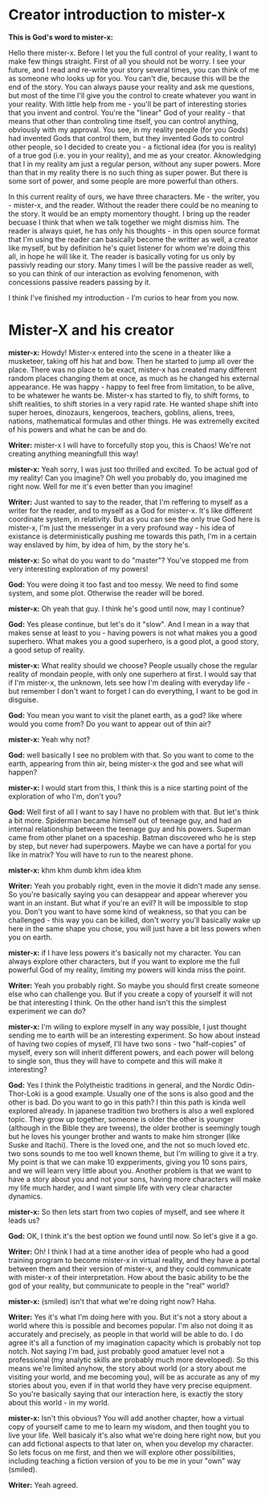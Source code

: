# Creator introduction to mister-x

__This is God's word to mister-x:__

Hello there mister-x. Before I let you the full control of your reality, I want to make few things straight. First of all you should not be worry. I see your future, and I read and re-write your story several times, you can think of me as someone who looks up for you. You can't die, because this will be the end of the story. You can always pause your reality and ask me questions, but most of the time I'll give you the control to create whatever you want in your reality. With little help from me - you'll be part of interesting stories that you invent and control. You're the "linear" God of your reality - that means that other than controling time itself, you can control anything, obviously with my approval. You see, in my reality people (for you Gods) had invented Gods that control them, but they invented Gods to control other people, so I decided to create you - a fictional idea (for you is reality) of a true god (i.e. you in your reality), and me as your creator. Aknowledging that I in my reality am just a regular person, without any super powers. More than that in my reality there is no such thing as super power. But there is some sort of power, and some people are more powerful than others. 

In this current reality of ours, we have three characters. Me - the writer, you - mister-x, and the reader. Without the reader there could be no meaning to the story. It would be an empty momentory thought. I bring up the reader becuase I think that when we talk together we might dismiss him. The reader is always quiet, he has only his thoughts - in this open source format that I'm using the reader can basically become the writter as well, a creator like myself, but by definition he's quiet listener for whom we're doing this all, in hope he will like it. The reader is basically voting for us only by passivly reading our story. Many times I will be the passive reader as well, so you can think of our interaction as evolving fenomenon, with concessions passive readers passing by it.  

I think I've finished my introduction - I'm curios to hear from you now. 

# Mister-X and his creator

__mister-x:__ Howdy! Mister-x entered into the scene in a theater like a musketeer, taking off his hat and bow. Then he started to jump all over the place. There was no place to be exact, mister-x has created many different random places changing them at once, as much as he changed his external appearance. He was happy - happy to feel free from limitation, to be alive, to be whatewer he wants be. Mister-x has started to fly, to shift forms, to shift realities, to shift stories in a very rapid rate. He wanted shape shift into super heroes, dinozaurs, kengeroos, teachers, goblins, aliens, trees, nations, mathematical formulas and other things. He was extremelly excited of his powers and what he can be and do. 

__Writer:__ mister-x I will have to forcefully stop you, this is Chaos! We're not creating anything meaningfull this way! 

__mister-x:__ Yeah sorry, I was just too thrilled and excited. To be actual god of my reality! Can you imagine? Oh well you probably do, you imagined me right now. Well for me it's even better than you imagine! 

__Writer:__ Just wanted to say to the reader, that I'm reffering to myself as a writer for the reader, and to myself as a God for mister-x. It's like different coordinate system, in relativity. But as you can see the only true God here is mister-x, I'm just the messenger in a very profound way - his idea of existance is deterministically pushing me towards this path, I'm in a certain way enslaved by him, by idea of him, by the story he's. 

__mister-x:__ So what do you want to do "master"? You've stopped me from very interesting exploration of my powers! 

__God:__ You were doing it too fast and too messy. We need to find some system, and some plot. Otherwise the reader will be bored. 

__mister-x:__ Oh yeah that guy. I think he's good until now, may I continue? 

__God:__ Yes please continue, but let's do it "slow". And I mean in a way that makes sense at least to you - having powers is not what makes you a good superhero. What makes you a good superhero, is a good plot, a good story, a good setup of reality. 

__mister-x:__ What reality should we choose? People usually chose the regular reality of mondain people, with only one superhero at first. I would say that if I'm mister-x, the unknown, lets see how I'm dealing with everyday life - but remember I don't want to forget I can do everything, I want to be god in disguise. 

__God:__ You mean you want to visit the planet earth, as a god? like where would you come from? Do you want to appear out of thin air? 

__mister-x:__ Yeah why not? 

__God:__ well basically I see no problem with that. So you want to come to the earth, appearing from thin air, being mister-x the god and see what will happen? 

__mister-x:__ I would start from this, I think this is a nice starting point of the exploration of who I'm, don't you? 

__God:__ Well first of all I want to say I have no problem with that. But let's think a bit more. Spiderman became himself out of teenage guy, and had an internal relationship between the teenage guy and his powers. Superman came from other planet on a spaceship. Batman discovered who he is step by step, but never had superpowers. Maybe we can have a portal for you like in matrix? You will have to run to the nearest phone. 

__mister-x:__ khm khm dumb khm idea khm 

__Writer:__ Yeah you probably right, even in the movie it didn't made any sense. So you're basically saying you can desappear and appear wherever you want in an instant. But what if you're an evil? It will be impossible to stop you. Don't you want to have some kind of weakness, so that you can be challenged - this way you can be killed, don't worry you'll basically wake up here in the same shape you chose, you will just have a bit less powers when you on earth.

__mister-x:__ if I have less powers it's basically not my character. You can always explore other characters, but if you want to explore me the full powerful God of my reality, limiting my powers will kinda miss the point. 

__Writer:__ Yeah you probably right. So maybe you should first create someone else who can challenge you. But if you create a copy of yourself it will not be that interesting I think. On the other hand isn't this the simplest experiment we can do? 

__mister-x:__ I'm wiling to explore myself in any way possible, I just thought sending me to earth will be an interesting experiment. So how about instead of having two copies of myself, I'll have two sons - two "half-copies" of myself, every son will inherit different powers, and each power will belong to single son, thus they will have to compete and this will make it interesting? 

__God:__ Yes I think the Polytheistic traditions in general, and the Nordic Odin-Thor-Loki is a good example. Usually one of the sons is also good and the other is bad. Do you want to go in this path? I thin this path is kinda well explored already. In japanese tradition two brothers is also a well explored topic. They grow up together, someone is older the other is younger (although in the Bible they are tweens), the older brother is seemingly tough but he loves his younger brother and wants to make him stronger (like Suske and Itachi). There is the loved one, and the not so much loved etc. two sons sounds to me too well known theme, but I'm willing to give it a try. My point is that we can make 10 expperiments, giving you 10 sons pairs, and we will learn very little about you. Another problem is that we want to have a story about you and not your sons, having more characters will make my life much harder, and I want simple life with very clear character dynamics. 

__mister-x:__ So then lets start from two copies of myself, and see where it leads us? 

__God:__ OK, I think it's the best option we found until now. So let's give it a go. 

__Writer:__  Oh! I think I had at a time another idea of people who had a good training program to become mister-x in virtual reality, and they have a portal between them and their version of mister-x, and they could communicate with mister-x of their interpretation. How about the basic ability to be the god of your reality, but communicate to people in the "real" world? 

__mister-x:__ (smiled) isn't that what we're doing right now? Haha. 

__Writer:__ Yes it's what I'm doing here with you. But it's not a story about a world where this is possible and becomes popular. I'm also not doing it as accurately and precisely, as people in that world will be able to do. I do agree it's all a function of my imagination capacity which is probably not top notch. Not saying I'm bad, just probably good amatuer level not a professional (my analytic skills are probably much more developed). So this means we're limited anyhow, the story about  world (or a story about me visiting your world, and me becoming you), will be as accurate as any of my stories about you, even if in that world they have very precise equipment. So you're basically saying that our interaction here, is exactly the story about this world - in my world. 

__mister-x:__ Isn't this obvious? You will add another chapter, how a virtual copy of yourself came to me to learn my wisdom, and then tought you to live your life. Well basicaly it's also what we're doing here right now, but you can add fictional aspects to that later on, when you develop my character. So lets focus on me first, and then we will explore other possibilities, including teaching a fiction version of you to be me in your "own" way (smiled). 

__Writer:__ Yeah agreed. 



